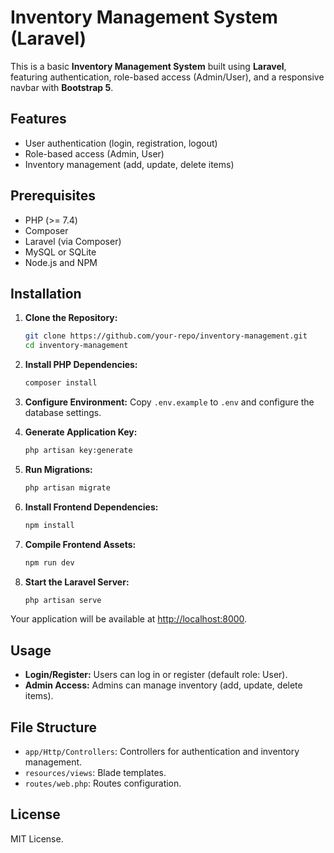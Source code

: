 # Inventory Management System (Laravel)

This is a basic **Inventory Management System** built using **Laravel**, featuring authentication, role-based access (Admin/User), and a responsive navbar with **Bootstrap 5**.

## Features
- User authentication (login, registration, logout)
- Role-based access (Admin, User)
- Inventory management (add, update, delete items)

## Prerequisites
- PHP (>= 7.4)
- Composer
- Laravel (via Composer)
- MySQL or SQLite
- Node.js and NPM

## Installation
1. **Clone the Repository:**
   ```bash
   git clone https://github.com/your-repo/inventory-management.git
   cd inventory-management
   ```

2. **Install PHP Dependencies:**
   ```bash
   composer install
   ```

3. **Configure Environment:**
   Copy `.env.example` to `.env` and configure the database settings.

4. **Generate Application Key:**
   ```bash
   php artisan key:generate
   ```

5. **Run Migrations:**
   ```bash
   php artisan migrate
   ```

6. **Install Frontend Dependencies:**
   ```bash
   npm install
   ```

7. **Compile Frontend Assets:**
   ```bash
   npm run dev
   ```

8. **Start the Laravel Server:**
   ```bash
   php artisan serve
   ```

Your application will be available at [http://localhost:8000](http://localhost:8000).

## Usage
- **Login/Register:** Users can log in or register (default role: User).
- **Admin Access:** Admins can manage inventory (add, update, delete items).

## File Structure
- `app/Http/Controllers`: Controllers for authentication and inventory management.
- `resources/views`: Blade templates.
- `routes/web.php`: Routes configuration.


## License
MIT License.
